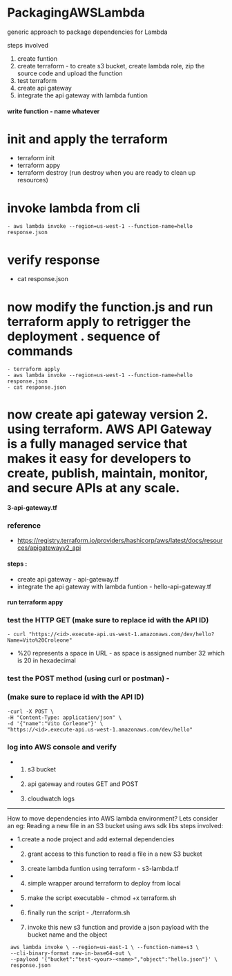 # PackagingAWSLambda
generic approach to package dependencies for Lambda

steps involved
1. create funtion 
2. create terraform - to create s3 bucket, create lambda role, zip the source code and upload the function
3. test terraform 
4. create api gateway
5. integrate the api gateway with lambda funtion


#### write function - name whatever 

# init and apply the terraform 
- terraform init
- terraform appy
- terraform destroy (run destroy when you are ready to clean up resources)

# invoke lambda from cli
```
- aws lambda invoke --region=us-west-1 --function-name=hello response.json
```
# verify response 
- cat response.json
# now modify the function.js and run terraform apply to retrigger the deployment . sequence of commands 
```
- terraform apply
- aws lambda invoke --region=us-west-1 --function-name=hello response.json
- cat response.json
```

# now create api gateway version 2. using terraform. AWS API Gateway is a fully managed service that makes it easy for developers to create, publish, maintain, monitor, and secure APIs at any scale.
#### 3-api-gateway.tf
### reference 
- https://registry.terraform.io/providers/hashicorp/aws/latest/docs/resources/apigatewayv2_api

#### steps :
- create api gateway - api-gateway.tf
- integrate the api gateway with lambda funtion - hello-api-gateway.tf

#### run terraform appy 

### test the HTTP GET (make sure to replace id with the API ID)
```
- curl "https://<id>.execute-api.us-west-1.amazonaws.com/dev/hello?Name=Vito%20Croleone"
```
- %20 represents a space in URL - as space is assigned number 32 which is 20 in hexadecimal

### test the POST method (using curl or postman) - 
### (make sure to replace id with the API ID)

```
-curl -X POST \
-H "Content-Type: application/json" \
-d '{"name":"Vito Corleone"}' \
"https://<id>.execute-api.us-west-1.amazonaws.com/dev/hello"
```

### log into AWS console and verify 
- 1. s3 bucket
- 2. api gateway and routes GET and POST
- 3. cloudwatch logs
-------------------------------------------------------------
How to move dependencies into AWS lambda environment?
Lets consider an eg:
Reading a new file in an S3 bucket using aws sdk libs
steps involved:
- 1.create a node project and add external dependencies 
- 2. grant access to this function to read a file in a new S3 bucket
- 3. create lambda funtion using terraform - s3-lambda.tf
- 4. simple wrapper around terraform to deploy from local
- 5. make the script executable - chmod +x terraform.sh
- 6. finally run the script - ./terraform.sh
- 7. invoke this new s3 function and provide a json payload with the bucket name and the object
```
 aws lambda invoke \ --region=us-east-1 \ --function-name=s3 \
 --cli-binary-format raw-in-base64-out \
 --payload '{"bucket":"test-<your>-<name>","object":"hello.json"}' \
 response.json
```



